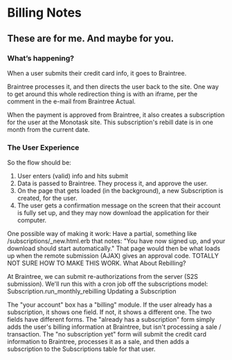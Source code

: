 # Billing Notes

## These are for me. And maybe for you.

### What’s happening?

When a user submits their credit card info, it goes to Braintree.

Braintree processes it, and then directs the user back to the site. One way to get around this whole redirection thing is with an iframe, per the comment in the e-mail from Braintree Actual.

When the payment is approved from Braintree, it also creates a subscription for the user at the Monotask site. This subscription's rebill date is in one month from the current date.

### The User Experience

So the flow should be:

   1. User enters (valid) info and hits submit
   2. Data is passed to Braintree. They process it, and approve the user.
   3. On the page that gets loaded (in the background), a new Subscription is created, for the user.
   4. The user gets a confirmation message on the screen that their account is fully set up, and they may now download the application for their computer.

One possible way of making it work: Have a partial, something like /subscriptions/_new.html.erb that notes: "You have now signed up, and your download should start automatically." That page would then be what loads up when the remote submission (AJAX) gives an approval code. TOTALLY NOT SURE HOW TO MAKE THIS WORK.
What About Rebilling?

At Braintree, we can submit re-authorizations from the server (S2S submission). We'll run this with a cron job off the subscriptions model: Subscription.run_monthly_rebilling
Updating a Subscription

The "your account" box has a "billing" module. If the user already has a subscription, it shows one field. If not, it shows a different one. The two fields have different forms. The "already has a subscription" form simply adds the user's billing information at Braintree, but isn't processing a sale / transaction. The "no subscription yet" form will submit the credit card information to Braintree, processes it as a sale, and then adds a subscription to the Subscriptions table for that user.